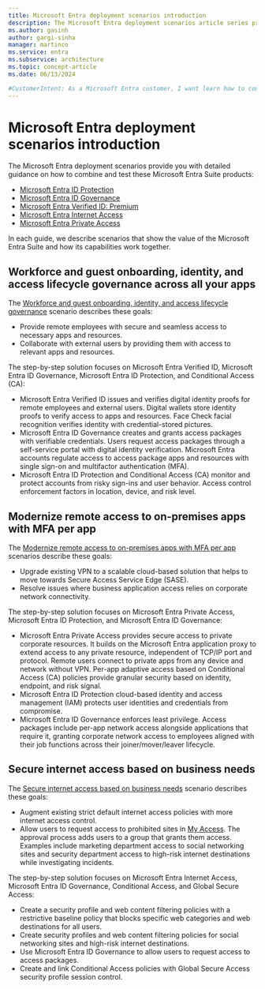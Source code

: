 ```yaml
---
title: Microsoft Entra deployment scenarios introduction
description: The Microsoft Entra deployment scenarios article series provides guidance regarding the Microsoft Entra Suite. 
ms.author: gasinh
author: gargi-sinha
manager: martinco
ms.service: entra
ms.subservice: architecture
ms.topic: concept-article
ms.date: 06/13/2024

#CustomerIntent: As a Microsoft Entra customer, I want learn how to configure the Microsoft Entra Suite products so that we can achieve best practices for them working together.
---
```

# Microsoft Entra deployment scenarios introduction

The Microsoft Entra deployment scenarios provide you with detailed guidance on how to combine and test these Microsoft Entra Suite products:

- [Microsoft Entra ID Protection](../id-protection/overview-identity-protection.md)
- [Microsoft Entra ID Governance](../id-governance/identity-governance-overview.md)
- [Microsoft Entra Verified ID: Premium](../verified-id/decentralized-identifier-overview.md)
- [Microsoft Entra Internet Access](../global-secure-access/concept-internet-access.md)
- [Microsoft Entra Private Access](../global-secure-access/concept-private-access.md)

In each guide, we describe scenarios that show the value of the Microsoft Entra Suite and how its capabilities work together.

## Workforce and guest onboarding, identity, and access lifecycle governance across all your apps

The [Workforce and guest onboarding, identity, and access lifecycle governance](deployment-scenario-workforce-guest.md) scenario describes these goals:

- Provide remote employees with secure and seamless access to necessary apps and resources.
- Collaborate with external users by providing them with access to relevant apps and resources.

The step-by-step solution focuses on Microsoft Entra Verified ID, Microsoft Entra ID Governance, Microsoft Entra ID Protection, and Conditional Access (CA):

- Microsoft Entra Verified ID issues and verifies digital identity proofs for remote employees and external users. Digital wallets store identity proofs to verify access to apps and resources. Face Check facial recognition verifies identity with credential-stored pictures.
- Microsoft Entra ID Governance creates and grants access packages with verifiable credentials. Users request access packages through a self-service portal with digital identity verification. Microsoft Entra accounts regulate access to access package apps and resources with single sign-on and multifactor authentication (MFA).
- Microsoft Entra ID Protection and Conditional Access (CA) monitor and protect accounts from risky sign-ins and user behavior. Access control enforcement factors in location, device, and risk level.

## Modernize remote access to on-premises apps with MFA per app

The [Modernize remote access to on-premises apps with MFA per app](deployment-scenario-remote-access.md) scenarios describe these goals:

- Upgrade existing VPN to a scalable cloud-based solution that helps to move towards Secure Access Service Edge (SASE).
- Resolve issues where business application access relies on corporate network connectivity.

The step-by-step solution focuses on Microsoft Entra Private Access, Microsoft Entra ID Protection, and Microsoft Entra ID Governance:

- Microsoft Entra Private Access provides secure access to private corporate resources. It builds on the Microsoft Entra application proxy to extend access to any private resource, independent of TCP/IP port and protocol. Remote users connect to private apps from any device and network without VPN. Per-app adaptive access based on Conditional Access (CA) policies provide granular security based on identity, endpoint, and risk signal.
- Microsoft Entra ID Protection cloud-based identity and access management (IAM) protects user identities and credentials from compromise.
- Microsoft Entra ID Governance enforces least privilege. Access packages include per-app network access alongside applications that require it, granting corporate network access to employees aligned with their job functions across their joiner/mover/leaver lifecycle.

## Secure internet access based on business needs

The [Secure internet access based on business needs](deployment-scenario-internet-access.md) scenario describes these goals:

- Augment existing strict default internet access policies with more internet access control.
- Allow users to request access to prohibited sites in [My Access](../id-governance/my-access-portal-overview.md). The approval process adds users to a group that grants them access. Examples include marketing department access to social networking sites and security department access to high-risk internet destinations while investigating incidents.

The step-by-step solution focuses on Microsoft Entra Internet Access, Microsoft Entra ID Governance, Conditional Access, and Global Secure Access:

- Create a security profile and web content filtering policies with a restrictive baseline policy that blocks specific web categories and web destinations for all users.
- Create security profiles and web content filtering policies for social networking sites and high-risk internet destinations.
- Use Microsoft Entra ID Governance to allow users to request access to access packages.
- Create and link Conditional Access policies with Global Secure Access security profile session control.
